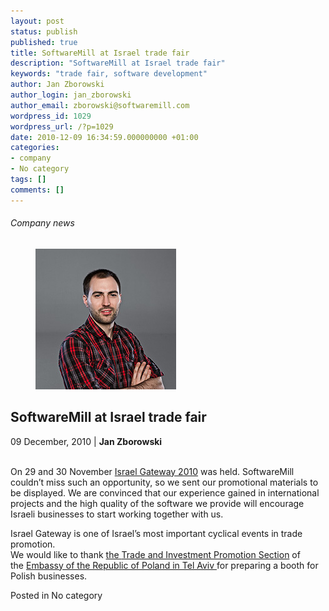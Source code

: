 ```yaml
---
layout: post
status: publish
published: true
title: SoftwareMill at Israel trade fair
description: "SoftwareMill at Israel trade fair"
keywords: "trade fair, software development"
author: Jan Zborowski
author_login: jan_zborowski
author_email: zborowski@softwaremill.com
wordpress_id: 1029
wordpress_url: /?p=1029
date: 2010-12-09 16:34:59.000000000 +01:00
categories:
- company
- No category
tags: []
comments: []
---
```


<h6>Company news</h6>
<div class="post-header clearfix">
<figure><div class="image"><img src="/img/members/zborowski.jpg" alt="Jan Zborowski"></div></figure><div class="title">
<h2 class="font-dark-blue font-normal">SoftwareMill at Israel trade fair</h2>09 December, 2010 | <b>Jan Zborowski</b><br><br>
</div>
</div>
<div class="post-rows"><div class="text">
<p id="Postyarchiwalne-SoftwareMillatIsraeltradefair">On 29 and 30 November <a href="http://www.israelgateway.com/events/149/" rel="nofollow">Israel Gateway 2010</a> was held. SoftwareMill couldn’t miss such an opportunity, so we sent our promotional materials to be displayed. We are convinced that our experience gained in international projects and the high quality of the software we provide will encourage Israeli businesses to start working together with us.</p>
<p>Israel Gateway is one of Israel’s most important cyclical events in trade promotion.<br>We would like to thank <a href="http://telaviv.trade.gov.pl/pl/" rel="nofollow">the </a><a href="http://telaviv.trade.gov.pl/pl/" rel="nofollow">Trade and Investment Promotion Section</a> of the <a href="http://telaviv.trade.gov.pl/pl/" rel="nofollow">Embassy of the Republic of Poland in Tel Aviv </a>for preparing a booth for Polish businesses.</p>
</div></div>
<div class="post-footer">Posted in No category</div>
